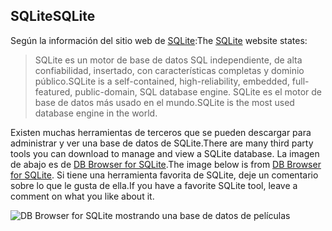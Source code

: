 ## <a name="sqlite"></a><span data-ttu-id="95fde-101">SQLite</span><span class="sxs-lookup"><span data-stu-id="95fde-101">SQLite</span></span>

<span data-ttu-id="95fde-102">Según la información del sitio web de [SQLite](https://www.sqlite.org/):</span><span class="sxs-lookup"><span data-stu-id="95fde-102">The [SQLite](https://www.sqlite.org/) website states:</span></span>

> <span data-ttu-id="95fde-103">SQLite es un motor de base de datos SQL independiente, de alta confiabilidad, insertado, con características completas y dominio público.</span><span class="sxs-lookup"><span data-stu-id="95fde-103">SQLite is a self-contained, high-reliability, embedded, full-featured, public-domain, SQL database engine.</span></span> <span data-ttu-id="95fde-104">SQLite es el motor de base de datos más usado en el mundo.</span><span class="sxs-lookup"><span data-stu-id="95fde-104">SQLite is the most used database engine in the world.</span></span>

<span data-ttu-id="95fde-105">Existen muchas herramientas de terceros que se pueden descargar para administrar y ver una base de datos de SQLite.</span><span class="sxs-lookup"><span data-stu-id="95fde-105">There are many third party tools you can download to manage and view a SQLite database.</span></span> <span data-ttu-id="95fde-106">La imagen de abajo es de [DB Browser for SQLite](https://sqlitebrowser.org/).</span><span class="sxs-lookup"><span data-stu-id="95fde-106">The image below is from [DB Browser for SQLite](https://sqlitebrowser.org/).</span></span> <span data-ttu-id="95fde-107">Si tiene una herramienta favorita de SQLite, deje un comentario sobre lo que le gusta de ella.</span><span class="sxs-lookup"><span data-stu-id="95fde-107">If you have a favorite SQLite tool, leave a comment on what you like about it.</span></span>

![DB Browser for SQLite mostrando una base de datos de películas](~/tutorials/first-mvc-app-xplat/working-with-sql/_static/dbb.png)
